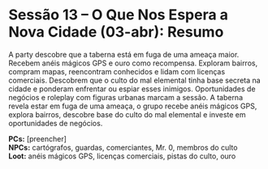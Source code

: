 
# Sessão 13 – O Que Nos Espera a Nova Cidade (03-abr): Resumo

A party descobre que a taberna está em fuga de uma ameaça maior. Recebem anéis mágicos GPS e ouro como recompensa. Exploram bairros, compram mapas, reencontram conhecidos e lidam com licenças comerciais. Descobrem que o culto do mal elemental tinha base secreta na cidade e ponderam enfrentar ou espiar esses inimigos. Oportunidades de negócios e roleplay com figuras urbanas marcam a sessão.
A taberna revela estar em fuga de uma ameaça, o grupo recebe anéis mágicos GPS, explora bairros, descobre base do culto do mal elemental e investe em oportunidades de negócios.

**PCs:** [preencher]  
**NPCs:** cartógrafos, guardas, comerciantes, Mr. 0, membros do culto  
**Loot:** anéis mágicos GPS, licenças comerciais, pistas do culto, ouro